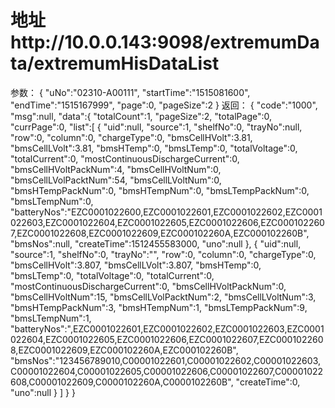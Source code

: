 # 地址http://10.0.0.143:9098/extremumData/extremumHisDataList
参数：
{
    "uNo":"02310-A00111",
    "startTime":"1515081600",
    "endTime":"1515167999",
    "page":0,
    "pageSize":2
}
返回：
{
    "code":"1000",
    "msg":null,
    "data":{
        "totalCount":1,
        "pageSize":2,
        "totalPage":0,
        "currPage":0,
        "list":[
            {
                "uid":null,
                "source":1,
                "shelfNo":0,
                "trayNo":null,
                "row":0,
                "column":0,
                "chargeType":0,
                "bmsCellHVolt":3.81,
                "bmsCellLVolt":3.81,
                "bmsHTemp":0,
                "bmsLTemp":0,
                "totalVoltage":0,
                "totalCurrent":0,
                "mostContinuousDischargeCurrent":0,
                "bmsCellHVoltPackNum":4,
                "bmsCellHVoltNum":0,
                "bmsCellLVolPacktNum":54,
                "bmsCellLVoltNum":0,
                "bmsHTempPackNum":0,
                "bmsHTempNum":0,
                "bmsLTempPackNum":0,
                "bmsLTempNum":0,
                "batteryNos":"EZC0001022600,EZC0001022601,EZC0001022602,EZC0001022603,EZC0001022604,EZC0001022605,EZC0001022606,EZC0001022607,EZC0001022608,EZC0001022609,EZC000102260A,EZC000102260B",
                "bmsNos":null,
                "createTime":1512455583000,
                "uno":null
            },
            {
                "uid":null,
                "source":1,
                "shelfNo":0,
                "trayNo":"",
                "row":0,
                "column":0,
                "chargeType":0,
                "bmsCellHVolt":3.807,
                "bmsCellLVolt":3.807,
                "bmsHTemp":0,
                "bmsLTemp":0,
                "totalVoltage":0,
                "totalCurrent":0,
                "mostContinuousDischargeCurrent":0,
                "bmsCellHVoltPackNum":0,
                "bmsCellHVoltNum":15,
                "bmsCellLVolPacktNum":2,
                "bmsCellLVoltNum":3,
                "bmsHTempPackNum":3,
                "bmsHTempNum":1,
                "bmsLTempPackNum":9,
                "bmsLTempNum":1,
                "batteryNos":",EZC0001022601,EZC0001022602,EZC0001022603,EZC0001022604,EZC0001022605,EZC0001022606,EZC0001022607,EZC0001022608,EZC0001022609,EZC000102260A,EZC000102260B",
                "bmsNos":"123456789010,C00001022601,C00001022602,C00001022603,C00001022604,C00001022605,C00001022606,C00001022607,C00001022608,C00001022609,C0000102260A,C0000102260B",
                "createTime":0,
                "uno":null
            }
        ]
    }
}
